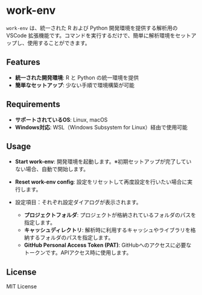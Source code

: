 # work-env

`work-env` は、統一された R および Python 開発環境を提供する解析用の VSCode 拡張機能です。コマンドを実行するだけで、簡単に解析環境をセットアップし、使用することができます。

## Features
- **統一された開発環境**: R と Python の統一環境を提供
- **簡単なセットアップ**: 少ない手順で環境構築が可能

## Requirements
- **サポートされているOS**: Linux, macOS
- **Windows対応**: WSL（Windows Subsystem for Linux）経由で使用可能

## Usage
- **Start work-env**: 開発環境を起動します。※初期セットアップが完了していない場合、自動で開始します。
- **Reset work-env config**: 設定をリセットして再度設定を行いたい場合に実行します。

- 設定項目：それぞれ設定ダイアログが表示されます。
  - **プロジェクトフォルダ**: プロジェクトが格納されているフォルダのパスを指定します。
  - **キャッシュディレクトリ**: 解析時に利用するキャッシュやライブラリを格納するフォルダのパスを指定します。
  - **GitHub Personal Access Token (PAT)**: GitHubへのアクセスに必要なトークンです。APIアクセス時に使用します。

## License
MIT License
